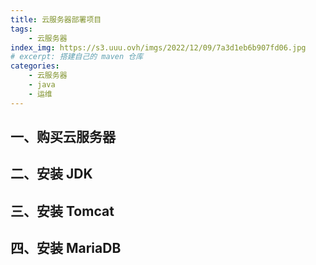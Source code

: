 ```yaml
---
title: 云服务器部署项目
tags: 
    - 云服务器
index_img: https://s3.uuu.ovh/imgs/2022/12/09/7a3d1eb6b907fd06.jpg
# excerpt: 搭建自己的 maven 仓库
categories:
    - 云服务器
    - java
    - 运维
---
```


## 一、购买云服务器

## 二、安装 JDK

## 三、安装 Tomcat

## 四、安装 MariaDB
